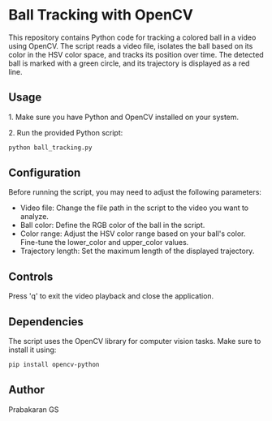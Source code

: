   <h1>Ball Tracking with OpenCV</h1>

  <p>This repository contains Python code for tracking a colored ball in a video using OpenCV. The script reads a video file, isolates the ball based on its color in the HSV color space, and tracks its position over time. The detected ball is marked with a green circle, and its trajectory is displayed as a red line.</p>

  <h2>Usage</h2>

  <p>1. Make sure you have Python and OpenCV installed on your system.</p>
  <p>2. Run the provided Python script:</p>

  ```bash
  python ball_tracking.py
  ```

  <h2>Configuration</h2>

  <p>Before running the script, you may need to adjust the following parameters:</p>

  <ul>
      <li>Video file: Change the file path in the script to the video you want to analyze.</li>
      <li>Ball color: Define the RGB color of the ball in the script.</li>
      <li>Color range: Adjust the HSV color range based on your ball's color. Fine-tune the lower_color and upper_color values.</li>
      <li>Trajectory length: Set the maximum length of the displayed trajectory.</li>
  </ul>

  <h2>Controls</h2>

  <p>Press 'q' to exit the video playback and close the application.</p>

  <h2>Dependencies</h2>

  <p>The script uses the OpenCV library for computer vision tasks. Make sure to install it using:</p>

  ```bash
  pip install opencv-python
  ```


  <h2>Author</h2>

  <p>Prabakaran GS</p>

